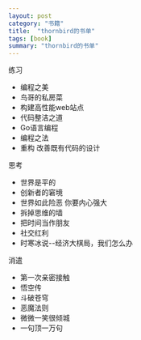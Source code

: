 ```yaml
---
layout: post
category: "书籍"
title:  "thornbird的书单"
tags: [book]
summary: "thornbird的书单"
---
```


练习

- 编程之美
- 鸟哥的私房菜
- 构建高性能web站点
- 代码整洁之道
- Go语言编程
- 编程之法
- 重构 改善既有代码的设计

思考

- 世界是平的
- 创新者的窘境
- 世界如此险恶 你要内心强大
- 拆掉思维的墙
- 把时间当作朋友
- 社交红利
- 时寒冰说--经济大棋局，我们怎么办

消遣

- 第一次亲密接触 
- 悟空传
- 斗破苍穹
- 恶魔法则
- 微微一笑很倾城
- 一句顶一万句


 


